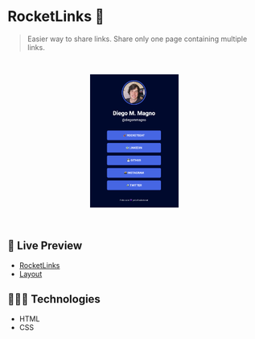 # RocketLinks 🔗

> Easier way to share links. Share only one page containing multiple links.

<br/>

<p align="center">
  <img alt="Project photo showing a list of buttons with links." src=".github/rocketlinks.png" width="35%" />
</p>

<br>

## 📝 Live Preview 

- [RocketLinks](https://diegommagno.com/github/rocketseat/events/explorer-marathon/explorer-marathon-02/rocketlinks/)
- [Layout](https://www.figma.com/community/file/1125601602315782027) 

## 🧑🏻‍💻 Technologies

- HTML
- CSS
